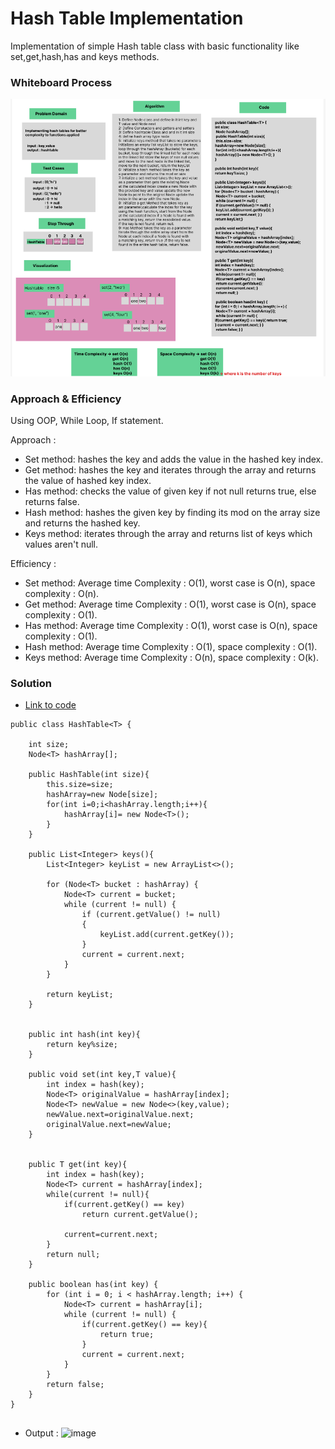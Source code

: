 # Hash Table Implementation

Implementation of simple Hash table class with  basic functionality like set,get,hash,has and keys methods.

### Whiteboard Process
![img_2.png](img_2.png)

### Approach & Efficiency
Using OOP, While Loop, If statement.

Approach :

- Set method: hashes the key and adds the value in the hashed key index.
- Get method: hashes the key and iterates through the array and returns the value of hashed key index.
- Has method: checks the value of given key if not null returns true, else returns false.
- Hash method: hashes the given key by finding its mod on the array size and returns the hashed key.
- Keys method: iterates through the array and returns list of keys which values aren't null.

Efficiency :
- Set method: Average time Complexity : O(1), worst case is O(n), space complexity : O(n). 
- Get method: Average time Complexity : O(1), worst case is O(n), space complexity : O(1).
- Has method: Average time Complexity : O(1), worst case is O(n), space complexity : O(1).
- Hash method: Average time Complexity : O(1), space complexity : O(1).
- Keys method: Average time Complexity : O(n), space complexity : O(k).



### Solution

- [Link to code ](/Hashtable/app/src/main/java/hashtable/App.java)
```javapackage hashtable;
public class HashTable<T> {

    int size;
    Node<T> hashArray[];

    public HashTable(int size){
        this.size=size;
        hashArray=new Node[size];
        for(int i=0;i<hashArray.length;i++){
            hashArray[i]= new Node<T>();
        }
    }

    public List<Integer> keys(){
        List<Integer> keyList = new ArrayList<>();

        for (Node<T> bucket : hashArray) {
            Node<T> current = bucket;
            while (current != null) {
                if (current.getValue() != null)
                {
                    keyList.add(current.getKey());
                }
                current = current.next;
            }
        }

        return keyList;
    }


    public int hash(int key){
        return key%size;
    }

    public void set(int key,T value){
        int index = hash(key);
        Node<T> originalValue = hashArray[index];
        Node<T> newValue = new Node<>(key,value);
        newValue.next=originalValue.next;
        originalValue.next=newValue;
    }


    public T get(int key){
        int index = hash(key);
        Node<T> current = hashArray[index];
        while(current != null){
            if(current.getKey() == key)
                return current.getValue();

            current=current.next;
        }
        return null;
    }

    public boolean has(int key) {
        for (int i = 0; i < hashArray.length; i++) {
            Node<T> current = hashArray[i];
            while (current != null) {
                if(current.getKey() == key){
                    return true;
                }
                current = current.next;
            }
        }
        return false;
    }
}


```
- Output :
![image](https://github.com/hayahas/Data-structures-and-Algorithmss/assets/103423497/f4296176-4591-48f8-b59a-f2910f970bbb)

